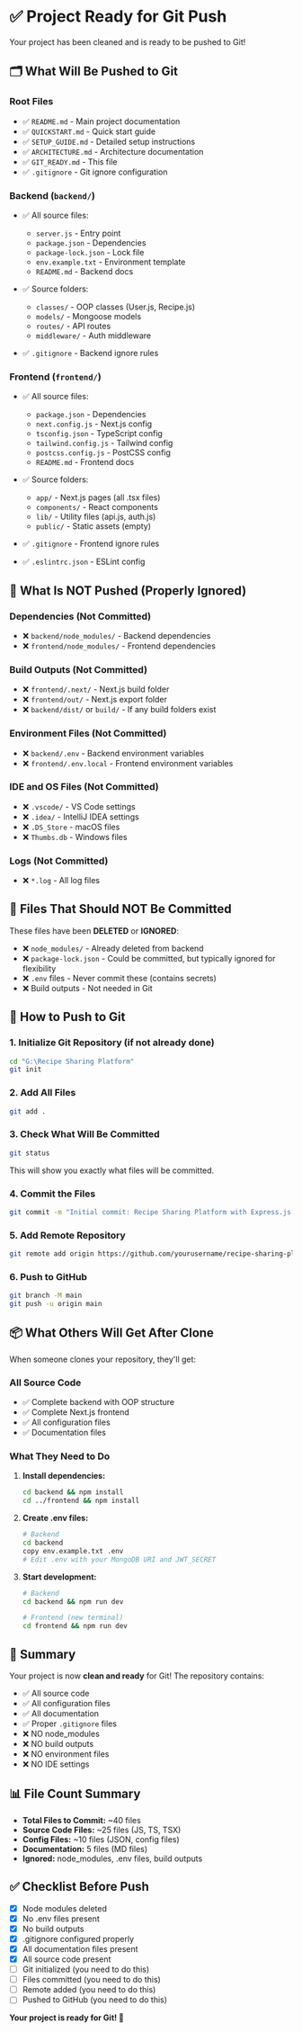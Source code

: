 # ✅ Project Ready for Git Push

Your project has been cleaned and is ready to be pushed to Git!

## 🗂️ What Will Be Pushed to Git

### Root Files
- ✅ `README.md` - Main project documentation
- ✅ `QUICKSTART.md` - Quick start guide
- ✅ `SETUP_GUIDE.md` - Detailed setup instructions
- ✅ `ARCHITECTURE.md` - Architecture documentation
- ✅ `GIT_READY.md` - This file
- ✅ `.gitignore` - Git ignore configuration

### Backend (`backend/`)
- ✅ All source files:
  - `server.js` - Entry point
  - `package.json` - Dependencies
  - `package-lock.json` - Lock file
  - `env.example.txt` - Environment template
  - `README.md` - Backend docs
  
- ✅ Source folders:
  - `classes/` - OOP classes (User.js, Recipe.js)
  - `models/` - Mongoose models
  - `routes/` - API routes
  - `middleware/` - Auth middleware
  
- ✅ `.gitignore` - Backend ignore rules

### Frontend (`frontend/`)
- ✅ All source files:
  - `package.json` - Dependencies
  - `next.config.js` - Next.js config
  - `tsconfig.json` - TypeScript config
  - `tailwind.config.js` - Tailwind config
  - `postcss.config.js` - PostCSS config
  - `README.md` - Frontend docs
  
- ✅ Source folders:
  - `app/` - Next.js pages (all .tsx files)
  - `components/` - React components
  - `lib/` - Utility files (api.js, auth.js)
  - `public/` - Static assets (empty)
  
- ✅ `.gitignore` - Frontend ignore rules
- ✅ `.eslintrc.json` - ESLint config

## 🚫 What Is NOT Pushed (Properly Ignored)

### Dependencies (Not Committed)
- ❌ `backend/node_modules/` - Backend dependencies
- ❌ `frontend/node_modules/` - Frontend dependencies

### Build Outputs (Not Committed)
- ❌ `frontend/.next/` - Next.js build folder
- ❌ `frontend/out/` - Next.js export folder
- ❌ `backend/dist/` or `build/` - If any build folders exist

### Environment Files (Not Committed)
- ❌ `backend/.env` - Backend environment variables
- ❌ `frontend/.env.local` - Frontend environment variables

### IDE and OS Files (Not Committed)
- ❌ `.vscode/` - VS Code settings
- ❌ `.idea/` - IntelliJ IDEA settings
- ❌ `.DS_Store` - macOS files
- ❌ `Thumbs.db` - Windows files

### Logs (Not Committed)
- ❌ `*.log` - All log files

## 📝 Files That Should NOT Be Committed

These files have been **DELETED** or **IGNORED**:
- ❌ `node_modules/` - Already deleted from backend
- ❌ `package-lock.json` - Could be committed, but typically ignored for flexibility
- ❌ `.env` files - Never commit these (contains secrets)
- ❌ Build outputs - Not needed in Git

## 🚀 How to Push to Git

### 1. Initialize Git Repository (if not already done)
```bash
cd "G:\Recipe Sharing Platform"
git init
```

### 2. Add All Files
```bash
git add .
```

### 3. Check What Will Be Committed
```bash
git status
```

This will show you exactly what files will be committed.

### 4. Commit the Files
```bash
git commit -m "Initial commit: Recipe Sharing Platform with Express.js OOP + Next.js"
```

### 5. Add Remote Repository
```bash
git remote add origin https://github.com/yourusername/recipe-sharing-platform.git
```

### 6. Push to GitHub
```bash
git branch -M main
git push -u origin main
```

## 📦 What Others Will Get After Clone

When someone clones your repository, they'll get:

### All Source Code
- ✅ Complete backend with OOP structure
- ✅ Complete Next.js frontend
- ✅ All configuration files
- ✅ Documentation files

### What They Need to Do

1. **Install dependencies:**
   ```bash
   cd backend && npm install
   cd ../frontend && npm install
   ```

2. **Create .env files:**
   ```bash
   # Backend
   cd backend
   copy env.example.txt .env
   # Edit .env with your MongoDB URI and JWT_SECRET
   ```

3. **Start development:**
   ```bash
   # Backend
   cd backend && npm run dev
   
   # Frontend (new terminal)
   cd frontend && npm run dev
   ```

## 🎯 Summary

Your project is now **clean and ready** for Git! The repository contains:
- ✅ All source code
- ✅ All configuration files
- ✅ All documentation
- ✅ Proper `.gitignore` files
- ❌ NO node_modules
- ❌ NO build outputs
- ❌ NO environment files
- ❌ NO IDE settings

## 📊 File Count Summary

- **Total Files to Commit:** ~40 files
- **Source Code Files:** ~25 files (JS, TS, TSX)
- **Config Files:** ~10 files (JSON, config files)
- **Documentation:** 5 files (MD files)
- **Ignored:** node_modules, .env files, build outputs

## ✅ Checklist Before Push

- [x] Node modules deleted
- [x] No .env files present
- [x] No build outputs
- [x] .gitignore configured properly
- [x] All documentation files present
- [x] All source code present
- [ ] Git initialized (you need to do this)
- [ ] Files committed (you need to do this)
- [ ] Remote added (you need to do this)
- [ ] Pushed to GitHub (you need to do this)

**Your project is ready for Git! 🎉**
